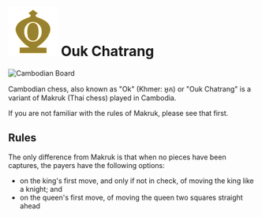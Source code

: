 # ![Cambodian](https://github.com/gbtami/pychess-variants/blob/master/static/icons/cambodian.svg) Ouk Chatrang

![Cambodian Board](https://github.com/gbtami/pychess-variants/blob/master/static/images/MakrukGuide/Makruk.png?raw=true)

Cambodian chess, also known as "Ok" (Khmer: អុក) or "Ouk Chatrang" is a variant of Makruk (Thai chess) played in Cambodia.

If you are not familiar with the rules of Makruk, please see that first.

## Rules

The only difference from Makruk is that when no pieces have been captures, the payers have the following options:

* on the king's first move, and only if not in check, of moving the king like a knight; and
* on the queen's first move, of moving the queen two squares straight ahead
